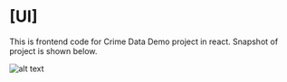 # [UI] 
This is frontend code for Crime Data Demo project in react. Snapshot of project is shown below.


![alt text](https://github.com/bahroze-dev/fox-ui-dashboard/raw/master/public/Capture.JPG)



